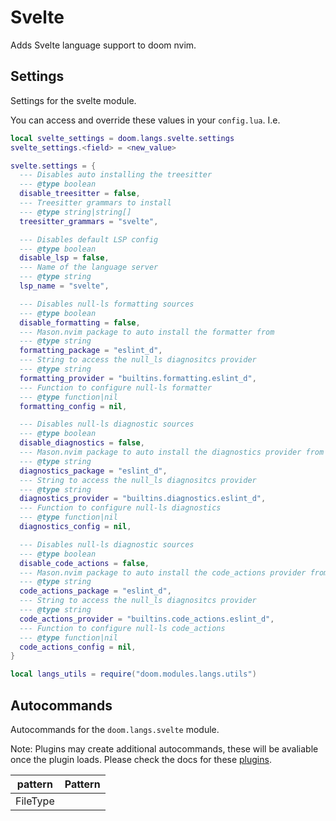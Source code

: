 # Svelte

Adds Svelte language support to doom nvim.


## Settings

Settings for the svelte module.

You can access and override these values in your `config.lua`. I.e.
```lua
local svelte_settings = doom.langs.svelte.settings
svelte_settings.<field> = <new_value>
```
```lua
svelte.settings = {
  --- Disables auto installing the treesitter
  --- @type boolean
  disable_treesitter = false,
  --- Treesitter grammars to install
  --- @type string|string[]
  treesitter_grammars = "svelte",

  --- Disables default LSP config
  --- @type boolean
  disable_lsp = false,
  --- Name of the language server
  --- @type string
  lsp_name = "svelte",

  --- Disables null-ls formatting sources
  --- @type boolean
  disable_formatting = false,
  --- Mason.nvim package to auto install the formatter from
  --- @type string
  formatting_package = "eslint_d",
  --- String to access the null_ls diagnositcs provider
  --- @type string
  formatting_provider = "builtins.formatting.eslint_d",
  --- Function to configure null-ls formatter
  --- @type function|nil
  formatting_config = nil,

  --- Disables null-ls diagnostic sources
  --- @type boolean
  disable_diagnostics = false,
  --- Mason.nvim package to auto install the diagnostics provider from
  --- @type string
  diagnostics_package = "eslint_d",
  --- String to access the null_ls diagnositcs provider
  --- @type string
  diagnostics_provider = "builtins.diagnostics.eslint_d",
  --- Function to configure null-ls diagnostics
  --- @type function|nil
  diagnostics_config = nil,

  --- Disables null-ls diagnostic sources
  --- @type boolean
  disable_code_actions = false,
  --- Mason.nvim package to auto install the code_actions provider from
  --- @type string
  code_actions_package = "eslint_d",
  --- String to access the null_ls diagnositcs provider
  --- @type string
  code_actions_provider = "builtins.code_actions.eslint_d",
  --- Function to configure null-ls code_actions
  --- @type function|nil
  code_actions_config = nil,
}

local langs_utils = require("doom.modules.langs.utils")
```

## Autocommands

Autocommands for the `doom.langs.svelte` module.

Note: Plugins may create additional autocommands, these will be avaliable once
the plugin loads.  Please check the docs for these [plugins](#plugins-packages).

|  pattern | Pattern |
| -------- | ------- |
| FileType |
